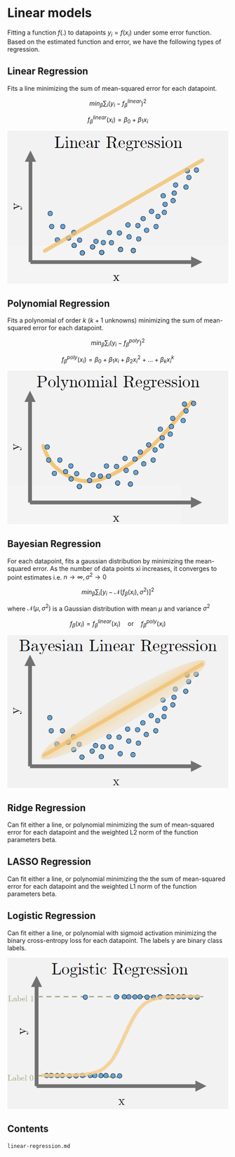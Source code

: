 # Linear models

Fitting a function $f(.)$ to datapoints $y_i=f(x_i)$ under some error function. Based on the estimated function and error, we have the following types of regression.

## Linear Regression
Fits a line minimizing the sum of mean-squared error for each datapoint.

$$min_{\beta} \sum_{i} (y_i - f_{\beta}^{linear})^2$$

$$f_{\beta}^{linear}(x_i) = \beta_0 + \beta_1 x_i$$

![](../../_static/linear-regression.png)

## Polynomial Regression
Fits a polynomial of order $k$ ($k+1$ unknowns) minimizing the sum of mean-squared error for each datapoint.

$$min_{\beta} \sum_{i} (y_i - f_{\beta}^{poly})^2$$

$$f_{\beta}^{poly}(x_i) = \beta_0 + \beta_1 x_i + \beta_2 x_i^2 + ... + \beta_k x_i^k$$

![](../../_static/polynomial-regression.png)

## Bayesian Regression
For each datapoint, fits a gaussian distribution by minimizing the mean-squared error. As the number of data points xi increases, it converges to point estimates i.e. $n \rightarrow \infty, \sigma^2 \rightarrow 0$

$$min_{\beta} \sum_{i} [y_i - \mathcal{N}(f_{\beta}(x_i), \sigma^2)]^2$$

where $\mathcal{N}(\mu, \sigma^2)$ is a Gaussian distribution with mean $\mu$ and variance $\sigma^2$

$$f_{\beta}(x_i) = f_{\beta}^{linear}(x_i) \quad \mathrm{or} \quad f_{\beta}^{poly}(x_i)$$

![](../../_static/bayesian-linear-regression.png)

## Ridge Regression
Can fit either a line, or polynomial minimizing the sum of mean-squared error for each datapoint and the weighted L2 norm of the function parameters beta.

## LASSO Regression
Can fit either a line, or polynomial minimizing the the sum of mean-squared error for each datapoint and the weighted L1 norm of the function parameters beta.

## Logistic Regression
Can fit either a line, or polynomial with sigmoid activation minimizing the binary cross-entropy loss for each datapoint. The labels y are binary class labels.

![](../../_static/logistic-regression.png)


## Contents

```{toctree}
linear-regression.md
```